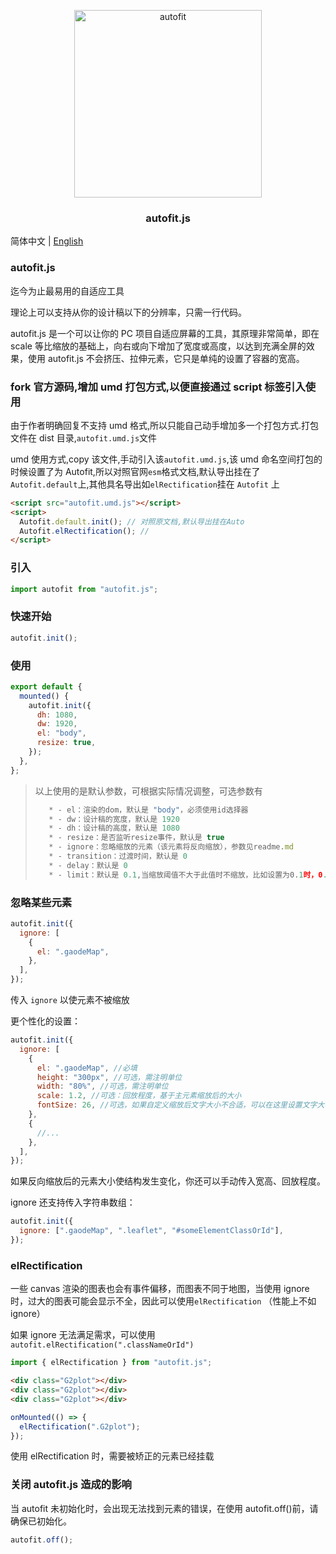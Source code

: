 <p align="center">
  <a target="_blank" href="https://jshub.cn/">
  <img alt="autofit" src="https://raw.githubusercontent.com/995231030/autofit.js/master/autofit.png" width="300">
  </a>
</p>

<p align="center">
  <h3 align="center">autofit.js</h3>
</p>

简体中文 | [English](./readme.en.md)

### autofit.js

迄今为止最易用的自适应工具

理论上可以支持从你的设计稿以下的分辨率，只需一行代码。

autofit.js 是一个可以让你的 PC 项目自适应屏幕的工具，其原理非常简单，即在 scale 等比缩放的基础上，向右或向下增加了宽度或高度，以达到充满全屏的效果，使用 autofit.js 不会挤压、拉伸元素，它只是单纯的设置了容器的宽高。

### fork 官方源码,增加 umd 打包方式,以便直接通过 script 标签引入使用

由于作者明确回复不支持 umd 格式,所以只能自己动手增加多一个打包方式.打包文件在 dist 目录,`autofit.umd.js`文件

umd 使用方式,copy 该文件,手动引入该`autofit.umd.js`,该 umd 命名空间打包的时候设置了为 Autofit,所以对照官网`esm`格式文档,默认导出挂在了 `Autofit.default`上,其他具名导出如`elRectification`挂在 `Autofit` 上

```html
<script src="autofit.umd.js"></script>
<script>
  Autofit.default.init(); // 对照原文档,默认导出挂在Auto
  Autofit.elRectification(); //
</script>
```

### 引入

```js
import autofit from "autofit.js";
```

### 快速开始

```js
autofit.init();
```

### 使用

```js
export default {
  mounted() {
    autofit.init({
      dh: 1080,
      dw: 1920,
      el: "body",
      resize: true,
    });
  },
};
```

> 以上使用的是默认参数，可根据实际情况调整，可选参数有
>
> ```js
>    * - el：渲染的dom，默认是 "body"，必须使用id选择器
>    * - dw：设计稿的宽度，默认是 1920
>    * - dh：设计稿的高度，默认是 1080
>    * - resize：是否监听resize事件，默认是 true
>    * - ignore：忽略缩放的元素（该元素将反向缩放），参数见readme.md
>    * - transition：过渡时间，默认是 0
>    * - delay：默认是 0
>    * - limit：默认是 0.1,当缩放阈值不大于此值时不缩放，比如设置为0.1时，0.9-1.1的范围会被重置为1
> ```

### 忽略某些元素

```js
autofit.init({
  ignore: [
    {
      el: ".gaodeMap",
    },
  ],
});
```

传入 `ignore` 以使元素不被缩放

更个性化的设置：

```js
autofit.init({
  ignore: [
    {
      el: ".gaodeMap", //必填
      height: "300px", //可选，需注明单位
      width: "80%", //可选，需注明单位
      scale: 1.2, //可选：回放程度，基于主元素缩放后的大小
      fontSize: 26, //可选，如果自定义缩放后文字大小不合适，可以在这里设置文字大小
    },
    {
      //...
    },
  ],
});
```

如果反向缩放后的元素大小使结构发生变化，你还可以手动传入宽高、回放程度。

ignore 还支持传入字符串数组：

```js
autofit.init({
  ignore: [".gaodeMap", ".leaflet", "#someElementClassOrId"],
});
```

### elRectification

一些 canvas 渲染的图表也会有事件偏移，而图表不同于地图，当使用 ignore 时，过大的图表可能会显示不全，因此可以使用`elRectification` （性能上不如 ignore）

如果 ignore 无法满足需求，可以使用 `autofit.elRectification(".classNameOrId")`

```js
import { elRectification } from "autofit.js";
```

```html
<div class="G2plot"></div>
<div class="G2plot"></div>
<div class="G2plot"></div>
```

```js
onMounted(() => {
  elRectification(".G2plot");
});
```

使用 elRectification 时，需要被矫正的元素已经挂载

### 关闭 autofit.js 造成的影响

当 autofit 未初始化时，会出现无法找到元素的错误，在使用 autofit.off()前，请确保已初始化。

```js
autofit.off();
```

